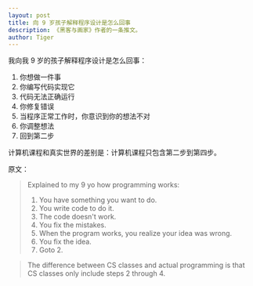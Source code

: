```yaml
---
layout: post
title: 向 9 岁孩子解释程序设计是怎么回事
description: 《黑客与画家》作者的一条推文。
author: Tiger
---
```


我向我 9 岁的孩子解释程序设计是怎么回事：

1. 你想做一件事
2. 你编写代码实现它
3. 代码无法正确运行
4. 你修复错误
5. 当程序正常工作时，你意识到你的想法不对
6. 你调整想法
7. 回到第二步

计算机课程和真实世界的差别是：计算机课程只包含第二步到第四步。

原文：

> Explained to my 9 yo how programming works:
>
> 1.  You have something you want to do.
> 2.  You write code to do it.
> 3.  The code doesn't work.
> 4.  You fix the mistakes.
> 5.  When the program works, you realize your idea was wrong.
> 6.  You fix the idea.
> 7.  Goto 2.

> The difference between CS classes and actual programming is that CS classes only include steps 2 through 4.
